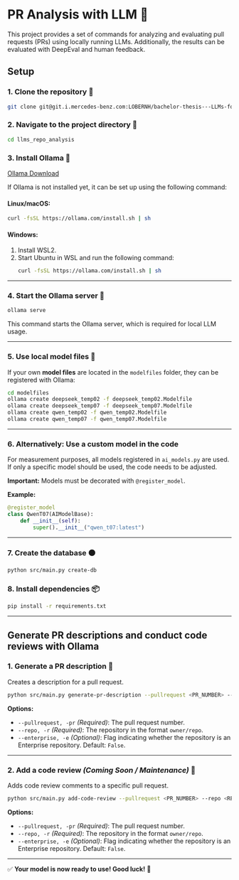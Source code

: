 # PR Analysis with LLM 🚀

This project provides a set of commands for analyzing and evaluating pull requests (PRs) using locally running LLMs. Additionally, the results can be evaluated with DeepEval and human feedback.

## Setup

### 1. Clone the repository 🔗
```bash
git clone git@git.i.mercedes-benz.com:LOBERNH/bachelor-thesis---LLMs-for-RepoAnalysis.git
```

### 2. Navigate to the project directory 📂
```bash
cd llms_repo_analysis
```

### 3. Install Ollama 🦙
[Ollama Download](https://ollama.com/download/)

If Ollama is not installed yet, it can be set up using the following command:

#### Linux/macOS:
```bash
curl -fsSL https://ollama.com/install.sh | sh
```

#### Windows:
1. Install WSL2.
2. Start Ubuntu in WSL and run the following command:
   ```bash
   curl -fsSL https://ollama.com/install.sh | sh
   ```

---

### 4. Start the Ollama server 🦙
```bash
ollama serve
```
This command starts the Ollama server, which is required for local LLM usage.

---

### 5. Use local model files 📂
If your own **model files** are located in the `modelfiles` folder, they can be registered with Ollama:

```bash
cd modelfiles
ollama create deepseek_temp02 -f deepseek_temp02.Modelfile
ollama create deepseek_temp07 -f deepseek_temp07.Modelfile
ollama create qwen_temp02 -f qwen_temp02.Modelfile
ollama create qwen_temp07 -f qwen_temp07.Modelfile
```

---

### 6. Alternatively: Use a custom model in the code
For measurement purposes, all models registered in `ai_models.py` are used. If only a specific model should be used, the code needs to be adjusted.

**Important:** Models must be decorated with `@register_model`.

**Example:**
```python
@register_model
class QwenT07(AIModelBase):
    def __init__(self):
        super().__init__("qwen_t07:latest")
```

---

### 7. Create the database 🟤
```bash
python src/main.py create-db
```

### 8. Install dependencies 📦
```bash
pip install -r requirements.txt
```

---

## Generate PR descriptions and conduct code reviews with Ollama

### 1. Generate a PR description 📝
Creates a description for a pull request.

```bash
python src/main.py generate-pr-description --pullrequest <PR_NUMBER> --repo <REPO> [--enterprise]
```

**Options:**
- `--pullrequest, -pr` *(Required)*: The pull request number.
- `--repo, -r` *(Required)*: The repository in the format `owner/repo`.
- `--enterprise, -e` *(Optional)*: Flag indicating whether the repository is an Enterprise repository. Default: `False`.

---

### 2. Add a code review *(Coming Soon / Maintenance)* 💬
Adds code review comments to a specific pull request.

```bash
python src/main.py add-code-review --pullrequest <PR_NUMBER> --repo <REPO> [--enterprise]
```

**Options:**
- `--pullrequest, -pr` *(Required)*: The pull request number.
- `--repo, -r` *(Required)*: The repository in the format `owner/repo`.
- `--enterprise, -e` *(Optional)*: Flag indicating whether the repository is an Enterprise repository. Default: `False`.

---

✅ **Your model is now ready to use! Good luck!** 🚀
